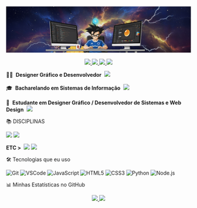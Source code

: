 <!--
GUIA RÁPIDO:

Crie uma imagem de banner (use o site Canva.com, é grátis). O tamanho 1200x400 pixels fica bom.

Faça o upload dessa imagem no seu repositório do perfil.

Clique na imagem e copie o endereço dela.

Cole o endereço da imagem onde está escrito "URL_DO_SEU_BANNER.png".

Substitua todos os outros textos como "SEU_NOME", "SEU_USUARIO_DO_LINKEDIN", etc.

Nos links de disciplinas e "ETC", troque "#" pelo link do seu repositório ou site.
-->

<!-- Bloco 1: Banner -->

<p align="center">
<img src="https://github.com/erikfiliper/erikfiliper/blob/main/Banner%20para%20github.png?raw=true" alt="Banner do Perfil">
</p>

<!-- Bloco 2: Badges de Redes Sociais (Corrigido com as cores do Cruzeiro) -->

<p align="center">
<a href="https://www.google.com/search?q=https://www.linkedin.com/in/SEU_USUARIO_DO_LINKEDIN" target="_blank">
<img src="https://www.google.com/search?q=https://img.shields.io/badge/-LinkedIn-00599C%3Fstyle%3Dfor-the-badge%26logo%3Dlinkedin%26logoColor%3Dwhite">
</a>
<a href="https://www.google.com/search?q=https://instagram.com/SEU_USUARIO_DO_INSTAGRAM" target="_blank">
<img src="https://www.google.com/search?q=https://img.shields.io/badge/-Instagram-00599C%3Fstyle%3Dfor-the-badge%26logo%3Dinstagram%26logoColor%3Dwhite">
</a>
<a href="https://www.google.com/search?q=https://youtube.com/c/SEU_CANAL_YOUTUBE" target="_blank">
<img src="https://www.google.com/search?q=https://img.shields.io/badge/-YouTube-00599C%3Fstyle%3Dfor-the-badge%26logo%3Dyoutube%26logoColor%3Dwhite">
</a>
<a href="mailto:SEU_EMAIL@exemplo.com">
<img src="https://www.google.com/search?q=https://img.shields.io/badge/-Gmail-00599C%3Fstyle%3Dfor-the-badge%26logo%3Dgmail%26logoColor%3Dwhite">
</a>
</p>

<!-- Bloco 3: Sobre Mim -->

<p align="left">
👨‍🏫&nbsp;&nbsp;<strong>Designer Gráfico e Desenvolvedor</strong>&nbsp;
<img src="https://www.google.com/search?q=https://img.shields.io/badge/SUA_DESCRI%C3%87%C3%83O_AQUI-363636%3Fstyle%3Dflat-square">
<br><br>
🎓&nbsp;&nbsp;<strong>Bacharelando em Sistemas de Informação</strong>&nbsp;
<img src="https://www.google.com/search?q=https://img.shields.io/badge/SUA_UNIVERSIDADE-363636%3Fstyle%3Dflat-square">
<br><br>
🚀&nbsp;&nbsp;<strong>Estudante em Designer Gráfico / Desenvolvedor de Sistemas e Web Design</strong>&nbsp;
<img src="https://www.google.com/search?q=https://img.shields.io/badge/FOCO_DOS_ESTUDOS-363636%3Fstyle%3Dflat-square">
</p>

<!-- Bloco 4: Disciplinas -->

📚 DISCIPLINAS
<!-- DICA: para os textos dos badges use '%20' no lugar de espaços. -->

<a href="#"><img src="https://www.google.com/search?q=https://img.shields.io/badge/NOME DA DISCIPLINA-ASSUNTO-363636?style=flat-square"></a>
<a href="#"><img src="https://www.google.com/search?q=https://img.shields.io/badge/NOME DA DISCIPLINA-ASSUNTO-2E8B57?style=flat-square"></a>

<!-- Bloco 5: ETC -->

<p align="left">
<strong>ETC ></strong>&nbsp;
<a href="#"><img src="https://www.google.com/search?q=https://img.shields.io/badge/Item%25201-0077B5%3Fstyle%3Dflat-square%26logoColor%3Dwhite"></a>
<a href="#"><img src="https://www.google.com/search?q=https://img.shields.io/badge/Item%25202-0077B5%3Fstyle%3Dflat-square%26logoColor%3Dwhite"></a>
</p>

<!-- Bloco 6: Tecnologias e Ferramentas -->

🛠️ Tecnologias que eu uso
<p align="left">
<img src="https://www.google.com/search?q=https://cdn.jsdelivr.net/gh/devicons/devicon/icons/git/git-original.svg" width="40" height="40" alt="Git" title="Git"/>
<img src="https://www.google.com/search?q=https://cdn.jsdelivr.net/gh/devicons/devicon/icons/vscode/vscode-original.svg" width="40" height="40" alt="VSCode" title="VSCode"/>
<img src="https://www.google.com/search?q=https://cdn.jsdelivr.net/gh/devicons/devicon/icons/javascript/javascript-original.svg" width="40" height="40" alt="JavaScript" title="JavaScript"/>
<img src="https://www.google.com/search?q=https://cdn.jsdelivr.net/gh/devicons/devicon/icons/html5/html5-original.svg" width="40" height="40" alt="HTML5" title="HTML5"/>
<img src="https://www.google.com/search?q=https://cdn.jsdelivr.net/gh/devicons/devicon/icons/css3/css3-original.svg" width="40" height="40" alt="CSS3" title="CSS3"/>
<img src="https://www.google.com/search?q=https://cdn.jsdelivr.net/gh/devicons/devicon/icons/python/python-original.svg" width="40" height="40" alt="Python" title="Python"/>
<img src="https://www.google.com/search?q=https://cdn.jsdelivr.net/gh/devicons/devicon/icons/nodejs/nodejs-original.svg" width="40" height="40" alt="Node.js" title="Node.js"/>
</p>

<!-- Bloco 7: Estatísticas do GitHub -->

📊 Minhas Estatísticas no GitHub
<p align="center">
<a href="https://www.google.com/search?q=https://github.com/SEU_USUARIO_DO_GITHUB">
<img height="180em" src="https://www.google.com/search?q=https://github-readme-stats.vercel.app/api%3Fusername%3DSEU_USUARIO_DO_GITHUB%26show_icons%3Dtrue%26theme%3Ddracula%26include_all_commits%3Dtrue%26count_private%3Dtrue"/>
<img height="180em" src="https://www.google.com/search?q=https://github-readme-stats.vercel.app/api/top-langs/%3Fusername%3DSEU_USUARIO_DO_GITHUB%26layout%3Dcompact%26langs_count%3D7%26theme%3Ddracula"/>
</a>
</p>
